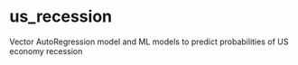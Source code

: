 # us_recession
Vector AutoRegression model and ML models to predict probabilities of US economy recession
